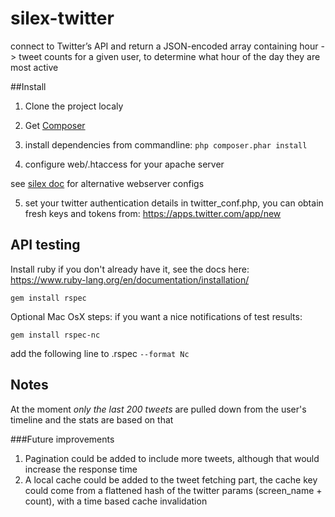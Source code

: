 # silex-twitter
connect to Twitter’s API and return a JSON-encoded array containing hour -> tweet counts for a given user, to determine what hour of the day they are most active

##Install

1. Clone the project localy

2. Get [Composer](https://getcomposer.org/)

3. install dependencies from commandline:
`php composer.phar install`

4. configure web/.htaccess for your apache server

see [silex doc](http://silex.sensiolabs.org/doc/master/web_servers.html) for alternative webserver configs

5. set your twitter authentication details in twitter_conf.php, 
you can obtain fresh keys and tokens from: https://apps.twitter.com/app/new


## API testing
Install ruby if you don't already have it, see the docs here:
https://www.ruby-lang.org/en/documentation/installation/

`gem install rspec`

Optional Mac OsX steps:
if you want a nice notifications of test results:

`gem install rspec-nc`

add the following line to .rspec
`--format Nc`


## Notes
At the moment *only the last 200 tweets* are pulled down from the user's timeline
and the stats are based on that

###Future improvements
1. Pagination could be added to include more tweets, although that would increase the response time
2. A local cache could be added to the tweet fetching part, the cache key could come from a flattened hash of the twitter params (screen_name + count), with a time based cache invalidation
